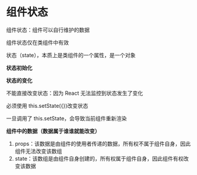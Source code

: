 # 组件状态

组件状态：组件可以自行维护的数据

组件状态仅在类组件中有效

状态（state），本质上是类组件的一个属性，是一个对象

**状态初始化**

**状态的变化**

不能直接改变状态：因为 React 无法监控到状态发生了变化

必须使用 this.setState({})改变状态

一旦调用了 this.setState，会导致当前组件重新渲染

**组件中的数据（数据属于谁谁就能改变）**

1. props：该数据是由组件的使用者传递的数据，所有权不属于组件自身，因此组件无法改变该数组
2. state：该数组是由组件自身创建的，所有权属于组件自身，因此组件有权改变该数据
